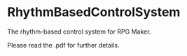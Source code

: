 # RhythmBasedControlSystem
The rhythm-based control system for RPG Maker. 


Please read the .pdf for further details.